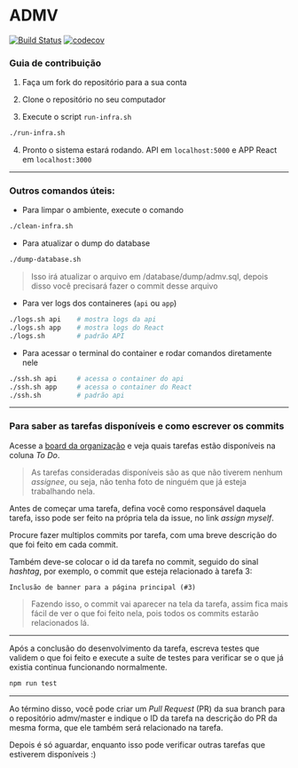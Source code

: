 # ADMV
[![Build Status](https://travis-ci.com/admissoesevida/admv.svg?branch=master)](https://travis-ci.com/admissoesevida/admv)
[![codecov](https://codecov.io/gh/admissoesevida/admv/branch/master/graph/badge.svg)](https://codecov.io/gh/admissoesevida/admv)

### Guia de contribuição

1. Faça um fork do repositório para a sua conta

2. Clone o repositório no seu computador

3. Execute o script `run-infra.sh`

```bash
./run-infra.sh
```

4. Pronto o sistema estará rodando. API em `localhost:5000` e APP React em `localhost:3000`

---

### Outros comandos úteis:

- Para limpar o ambiente, execute o comando

```bash
./clean-infra.sh
```
- Para atualizar o dump do database
```bash
./dump-database.sh
```
> Isso irá atualizar o arquivo em /database/dump/admv.sql, depois disso você precisará fazer o commit desse arquivo

- Para ver logs dos containeres (`api` ou `app`)
```bash
./logs.sh api    # mostra logs da api
./logs.sh app    # mostra logs do React
./logs.sh        # padrão API
```
- Para acessar o terminal do container e rodar comandos diretamente nele
```bash
./ssh.sh api     # acessa o container do api
./ssh.sh app     # acessa o container do React
./ssh.sh         # padrão api
```

---
### Para saber as tarefas disponíveis e como escrever os commits

Acesse a [board da organização](https://github.com/orgs/admissoesevida/projects/1) e veja quais tarefas estão disponíveis na coluna _To Do_.

> As tarefas consideradas disponíveis são as que não tiverem nenhum _assignee_, ou seja, não tenha foto de ninguém que já esteja trabalhando nela.

Antes de começar uma tarefa, defina você como responsável daquela tarefa, isso pode ser feito na própria tela da issue, no link _assign myself_.

Procure fazer multiplos commits por tarefa, com uma breve descrição do que foi feito em cada commit.

Também deve-se colocar o id da tarefa no commit, seguido do sinal _hashtag_, por exemplo, o commit que esteja relacionado à tarefa 3:

```
Inclusão de banner para a página principal (#3)
```

> Fazendo isso, o commit vai aparecer na tela da tarefa, assim fica mais fácil de ver o que foi feito nela, pois todos os commits estarão relacionados lá.

---

Após a conclusão do desenvolvimento da tarefa, escreva testes que validem o que foi feito e execute a suíte de testes para verificar se o que já existia continua funcionando normalmente.

```bash
npm run test
```

---

Ao término disso, você pode criar um _Pull Request_ (PR) da sua branch para o repositório admv/master e indique o ID da tarefa na descrição do PR da mesma forma, que ele também será relacionado na tarefa.

Depois é só aguardar, enquanto isso pode verificar outras tarefas que estiverem disponíveis :)
